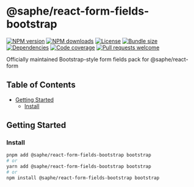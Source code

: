 # @saphe/react-form-fields-bootstrap

[![NPM version](https://img.shields.io/npm/v/@saphe/react-form-fields-bootstrap?style=flat-square)](https://npmjs.com/@saphe/react-form-fields-bootstrap)
[![NPM downloads](https://img.shields.io/npm/dt/@saphe/react-form-fields-bootstrap?style=flat-square)](https://npmjs.com/@saphe/react-form-fields-bootstrap)
[![License](https://img.shields.io/npm/l/@saphe/react-form-fields-bootstrap?style=flat-square)](https://github.com/saphewilliam/saphe-packages/blob/main/LICENSE)
[![Bundle size](https://img.shields.io/bundlephobia/minzip/@saphe/react-form-fields-bootstrap?style=flat-square)](https://bundlephobia.com/package/@saphe/react-form-fields-bootstrap)
[![Dependencies](https://img.shields.io/librariesio/release/npm/@saphe/react-form-fields-bootstrap?style=flat-square)](https://libraries.io/npm/%40saphe%2Freact-form-fields-bootstrap/)
[![Code coverage](https://img.shields.io/codecov/c/github/saphewilliam/saphe-packages?style=flat-square&flag=react-form-fields-bootstrap&logo=codecov&token=62N8FTE2CV)](https://codecov.io/gh/saphewilliam/saphe-packages)
[![Pull requests welcome](https://img.shields.io/badge/PRs-welcome-brightgreen.svg?style=flat-square)](https://github.com/saphewilliam/saphe-packages/blob/main/CONTRIBUTING.md)

Officially maintained Bootstrap-style form fields pack for @saphe/react-form

## Table of Contents

- [Getting Started](#getting-started)
  * [Install](#install)


## Getting Started

### Install

```sh
pnpm add @saphe/react-form-fields-bootstrap bootstrap
# or
yarn add @saphe/react-form-fields-bootstrap bootstrap
# or
npm install @saphe/react-form-fields-bootstrap bootstrap
```

<!-- END AUTO-GENERATED: Add custom documentation after this comment -->